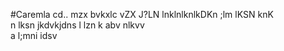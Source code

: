 #Caremla cd..
mzx bvkxlc vZX J?LN lnklnlknlkDKn ;lm
lKSN knK  
n lksn 
jkdvkjdns
l lzn k 
abv nlkvv\
a l;mni idsv
